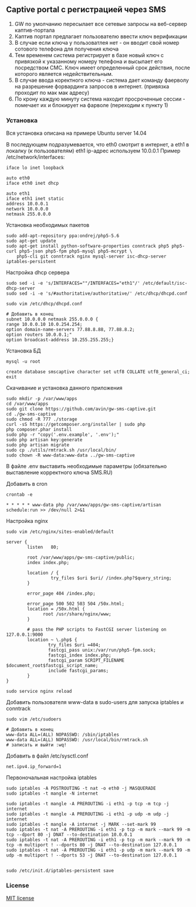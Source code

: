 ## Captive portal с регистрацией через SMS

1.  GW по умолчанию пересылает все сетевые запросы на веб-сервер каптив-портала
2.  Каптив портал предлагает пользователю ввести ключ верификации
3.  В случае если ключа у пользоватлея нет - он вводит свой номер сотового телефона для получения ключа
5.  Тем временем система регистрирует в базе новый ключ с привязкой к указанному номеру телефона и высылает его 
посредством СМС. Ключ имеет определенный срок действия, после которого является недействительным.
6.  В случае ввода коректного ключа - система дает команду фаерволу на разрешение форвардинга запросов в интернет. 
(привязка проходит по мак мак адресу)
7.  По крону каждую минуту система находит просроченные сессии - помечает их и блокирует на фарволе (переходим к пункту 1)
  
### Установка

Вся установка описана на примере Ubuntu server 14.04

В последующем подразумевается, что eth0 смотрит в интернет, а eth1 в локалку (к пользователям)
eth1 ip-адрес используем 10.0.0.1
Пример /etc/network/interfaces:

```    
iface lo inet loopback

auto eth0
iface eth0 inet dhcp

auto eth1
iface eth1 inet static
address 10.0.0.1
network 10.0.0.0
netmask 255.0.0.0
```
    

Установка необходимых пакетов

```
sudo add-apt-repository ppa:ondrej/php5-5.6
sudo apt-get update
sudo apt-get install python-software-properties conntrack php5 php5-curl php5-json php5-fpm php5-mysql php5-mcrypt \
    php5-cli git conntrack nginx mysql-server isc-dhcp-server iptables-persistent
``` 

Настройка dhcp сервера
  
```
sudo sed -i -e 's/INTERFACES=""/INTERFACES="eth1"/' /etc/default/isc-dhcp-server
sudo sed -i -e 's/#authoritative/authoritative/' /etc/dhcp/dhcpd.conf
```

```
sudo vim /etc/dhcp/dhcpd.conf
```

```
# Добавить в конец
subnet 10.0.0.0 netmask 255.0.0.0 {
range 10.0.0.10 10.0.254.254;
option domain-name-servers 77.88.8.88, 77.88.8.2;
option routers 10.0.0.1;"
option broadcast-address 10.255.255.255;}

```
     
Установка БД
```
mysql -u root
```
```
create database smscaptive character set utf8 COLLATE utf8_general_ci;
exit
```
     
Скачивание и установка данного приложения

```   
sudo mkdir -p /var/www/apps
cd /var/www/apps
sudo git clone https://github.com/avin/gw-sms-captive.git    
cd ./gw-sms-captive
sudo chmod -R 777 ./storage
curl -sS https://getcomposer.org/installer | sudo php
php composer.phar install
sudo php -r "copy('.env.example', '.env');"
sudo php artisan key:generate
sudo php artisan migrate
sudo cp ./utils/rmtrack.sh /usr/local/bin/
sudo chown -R www-data:www-data ../gw-sms-captive
```
    
В файле .env выставить необходимые параметры (обязательно выставление корректного ключа SMS.RU)    

Добавить в cron
 
```   
crontab -e
```
```
* * * * * www-data php /var/www/apps/gw-sms-captive/artisan schedule:run >> /dev/null 2>&1
```
        
    
Настройка nginx
     
```
sudo vim /etc/nginx/sites-enabled/default
```
        
```
server {
        listen   80;
                
        root /var/www/apps/gw-sms-captive/public;
        index index.php;        

        location / {
                 try_files $uri $uri/ /index.php?$query_string;
        }

        error_page 404 /index.php;

        error_page 500 502 503 504 /50x.html;
        location = /50x.html {
              root /usr/share/nginx/www;
        }

        # pass the PHP scripts to FastCGI server listening on 127.0.0.1:9000
        location ~ \.php$ {
                try_files $uri =404;
                fastcgi_pass unix:/var/run/php5-fpm.sock;
                fastcgi_index index.php;
                fastcgi_param SCRIPT_FILENAME $document_root$fastcgi_script_name;
                include fastcgi_params;
        }
}
```
```
sudo service nginx reload
```

Добавить пользователя www-data в sudo-users для запуска iptables и conntrack

```
sudo vim /etc/sudoers
```

```
# Добавить в конец
www-data ALL=(ALL) NOPASSWD: /sbin/iptables
www-data ALL=(ALL) NOPASSWD: /usr/local/bin/rmtrack.sh
# записать и выйти :wq!    
```

Добавить в файл /etc/sysctl.conf

```
net.ipv4.ip_forward=1
```

Первоночальная настройка iptables

```
sudo iptables -A POSTROUTING -t nat -o eth0 -j MASQUERADE
sudo iptables -t mangle -N internet

sudo iptables -t mangle -A PREROUTING -i eth1 -p tcp -m tcp -j internet
sudo iptables -t mangle -A PREROUTING -i eth1 -p udp -m udp -j internet
sudo iptables -t mangle -A internet -j MARK --set-mark 99
sudo iptables -t nat -A PREROUTING -i eth1 -p tcp -m mark --mark 99 -m tcp --dport 80 -j DNAT --to-destination 10.0.0.1
sudo iptables -t nat -A PREROUTING -i eth1 -p tcp -m mark --mark 99 -m tcp -m multiport ! --dports 80 -j DNAT --to-destination 127.0.0.1
sudo iptables -t nat -A PREROUTING -i eth1 -p udp -m mark --mark 99 -m udp -m multiport ! --dports 53 -j DNAT --to-destination 127.0.0.1


sudo /etc/init.d/iptables-persistent save 
```

### License

[MIT license](http://opensource.org/licenses/MIT)
